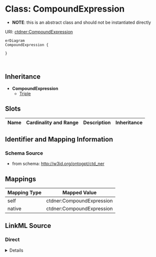 

# Class: CompoundExpression


* __NOTE__: this is an abstract class and should not be instantiated directly


URI: [ctdner:CompoundExpression](http://w3id.org/ontogpt/ctd_nerCompoundExpression)



```mermaid
erDiagram
CompoundExpression {

}



```




## Inheritance
* **CompoundExpression**
    * [Triple](Triple.md)



## Slots

| Name | Cardinality and Range | Description | Inheritance |
| ---  | --- | --- | --- |









## Identifier and Mapping Information







### Schema Source


* from schema: http://w3id.org/ontogpt/ctd_ner





## Mappings

| Mapping Type | Mapped Value |
| ---  | ---  |
| self | ctdner:CompoundExpression |
| native | ctdner:CompoundExpression |





## LinkML Source

<!-- TODO: investigate https://stackoverflow.com/questions/37606292/how-to-create-tabbed-code-blocks-in-mkdocs-or-sphinx -->

### Direct

<details>
```yaml
name: CompoundExpression
from_schema: http://w3id.org/ontogpt/ctd_ner
abstract: true

```
</details>

### Induced

<details>
```yaml
name: CompoundExpression
from_schema: http://w3id.org/ontogpt/ctd_ner
abstract: true

```
</details>